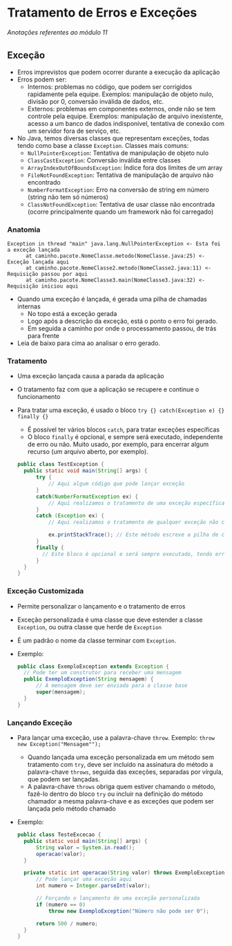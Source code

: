 # Tratamento de Erros e Exceções

###### Anotações referentes ao módulo 11

## Exceção

- Erros imprevistos que podem ocorrer durante a execução da aplicação
- Erros podem ser:
  - Internos: problemas no código, que podem ser corrigidos rapidamente pela equipe. Exemplos: manipulação de objeto nulo, divisão por 0, conversão inválida de dados, etc.
  - Externos: problemas em componentes externos, onde não se tem controle pela equipe. Exemplos: manipulação de arquivo inexistente, acesso a um banco de dados indisponível, tentativa de conexão com um servidor fora de serviço, etc.
- No Java, temos diversas classes que representam exceções, todas tendo como base a classe `Exception`. Classes mais comuns:
  - `NullPointerException`: Tentativa de manipulação de objeto nulo
  - `ClassCastException`: Conversão inválida entre classes
  - `ArrayIndexOutOfBoundsException`: Índice fora dos limites de um array
  - `FileNotFoundException`: Tentativa de manipulação de arquivo não encontrado
  - `NumberFormatException`: Erro na conversão de string em número (string não tem só números)
  - `ClassNotFoundException`: Tentativa de usar classe não encontrada (ocorre principalmente quando um framework não foi carregado)

### Anatomia

  ~~~text
  Exception in thread "main" java.lang.NullPointerException <- Esta foi a exceção lançada
        at caminho.pacote.NomeClasse.metodo(NomeClasse.java:25) <- Exceção lançada aqui
        at caminho.pacote.NomeClasse2.metodo(NomeClasse2.java:11) <- Requisição passou por aqui
        at caminho.pacote.NomeClasse3.main(NomeClasse3.java:32) <- Requisição iniciou aqui
  ~~~

- Quando uma exceção é lançada, é gerada uma pilha de chamadas internas
  - No topo está a exceção gerada
  - Logo após a descrição da exceção, está o ponto o erro foi gerado.
  - Em seguida a caminho por onde o processamento passou, de trás para frente
- Leia de baixo para cima ao analisar o erro gerado.

### Tratamento

- Uma exceção lançada causa a parada da aplicação
- O tratamento faz com que a aplicação se recupere e continue o funcionamento
- Para tratar uma exceção, é usado o bloco `try {} catch(Exception e) {} finally {}`
  - É possível ter vários blocos `catch`, para tratar exceções específicas
  - O bloco `finally` é opcional, e sempre será executado, independente de erro ou não. Muito usado, por exemplo, para encerrar algum recurso (um arquivo aberto, por exemplo).

  ~~~java
  public class TestException {
    public static void main(String[] args) {
        try {
            // Aqui algum código que pode lançar exceção
        }
        catch(NumberFormatException ex) {
            // Aqui realizamos o tratamento de uma exceção específica
        }
        catch (Exception ex) {
            // Aqui realizamos o tratamento de qualquer exceção não capturada em blocos anteriores

            ex.printStackTrace(); // Este método escreve a pilha de chamados no console 
        }
        finally {
          // Este bloco é opcional e será sempre executado, tendo erro ou não
        }
    }
  }
  ~~~

### Exceção Customizada

- Permite personalizar o lançamento e o tratamento de erros
- Exceção personalizada é uma classe que deve estender a classe `Exception`, ou outra classe que herde de `Exception`
- É um padrão o nome da classe terminar com `Exception`.
- Exemplo:

  ~~~java
  public class ExemploException extends Exception {
    // Pode ter um construtor para receber uma mensagem
    public ExemploException(String mensagem) {
        // A mensagem deve ser enviada para a classe base
        super(mensagem);
    }
  }
  ~~~
### Lançando Exceção

- Para lançar uma exceção, use a palavra-chave `throw`. Exemplo: `throw new Exception("Mensagem"");`
  - Quando lançada uma exceção personalizada em um método sem tratamento com `try`, deve ser incluído na assinatura do método a palavra-chave `throws`, seguida das exceções, separadas por vírgula, que podem ser lançadas.
  - A palavra-chave `throws` obriga quem estiver chamando o método, fazê-lo dentro do bloco `try` ou incluir na definição do método chamador a mesma palavra-chave e as exceções que podem ser lançada pelo método chamado
- Exemplo:

  ~~~java
  public class TesteExcecao {
    public static void main(String[] args) {
        String valor = System.in.read();
        operacao(valor);
    }
  
    private static int operacao(String valor) throws ExemploException {
        // Pode lançar uma exceção aqui
        int numero = Integer.parseInt(valor);
  
        // Forçando o lançamento de uma exceção personalizada
        if (numero == 0)
            throw new ExemploException("Número não pode ser 0");
  
        return 500 / numero;
    }
  }
  ~~~